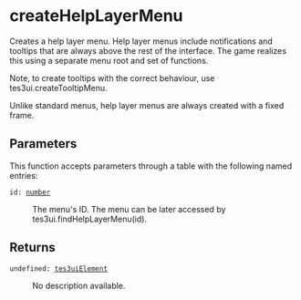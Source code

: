# createHelpLayerMenu

Creates a help layer menu. Help layer menus include notifications and tooltips that are always above the rest of the interface. The game realizes this using a separate menu root and set of functions.

Note, to create tooltips with the correct behaviour, use tes3ui.createTooltipMenu.

Unlike standard menus, help layer menus are always created with a fixed frame.

## Parameters

This function accepts parameters through a table with the following named entries:

<dl class="describe">
<dt><code class="descname">id: <a href="https://mwse.readthedocs.io/en/latest/lua/type/number.html">number</a></code></dt>
<dd>

The menu's ID. The menu can be later accessed by tes3ui.findHelpLayerMenu(id).

</dd>
</dl>

## Returns

<dl class="describe">
<dt><code class="descname">undefined: <a href="https://mwse.readthedocs.io/en/latest/lua/type/tes3uiElement.html">tes3uiElement</a></code></dt>
<dd>

No description available.

</dd>
</dl>
